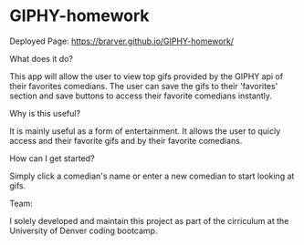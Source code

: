 # GIPHY-homework

Deployed Page: 
https://brarver.github.io/GIPHY-homework/

What does it do?

This app will allow the user to view top gifs provided by the GIPHY api of their favorites comedians. The user can save the gifs to their 'favorites' section and save buttons to access their favorite comedians instantly.

Why is this useful?

It is mainly useful as a form of entertainment. It allows the user to quicly access and their favorite gifs and by their favorite comedians.

How can I get started?

Simply click a comedian's name or enter a new comedian to start looking at gifs.

Team:

I solely developed and maintain this project as part of the cirriculum at the University of Denver coding bootcamp.


